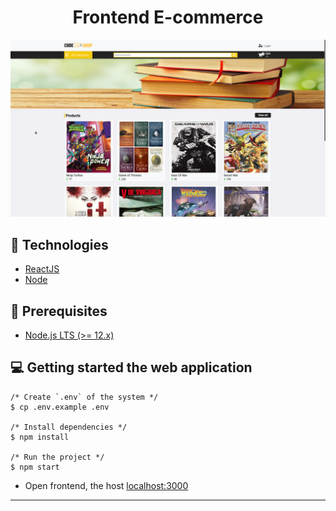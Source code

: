 <h1 align="center">
  Frontend E-commerce
</h1>

<div align="center">
  <img src="../frontend/screens/screen01.png" />
</div>

## :rocket: Technologies

* [ReactJS](https://reactjs.org/)
* [Node](https://nodejs.org/en/)
  
## :electric_plug: Prerequisites

- [Node.js LTS (>= 12.x)](https://nodejs.org/)

## :computer: Getting started the web application

```shell
/* Create `.env` of the system */
$ cp .env.example .env

/* Install dependencies */
$ npm install

/* Run the project */
$ npm start
```
  * Open frontend, the host [localhost:3000](http://localhost:3000) 

---